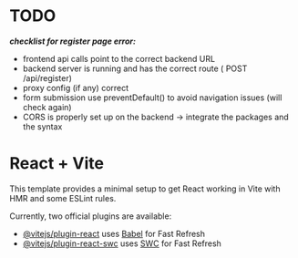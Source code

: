 # TODO
***checklist for register page error:***
- frontend api calls point to the correct backend URL
- backend server is running and has the correct route ( POST /api/register)
- proxy config (if any) correct
- form submission use preventDefault() to avoid navigation issues (will check again)
- CORS is properly set up on the backend -> integrate the packages and the syntax


# React + Vite

This template provides a minimal setup to get React working in Vite with HMR and some ESLint rules.

Currently, two official plugins are available:

- [@vitejs/plugin-react](https://github.com/vitejs/vite-plugin-react/blob/main/packages/plugin-react/README.md) uses [Babel](https://babeljs.io/) for Fast Refresh
- [@vitejs/plugin-react-swc](https://github.com/vitejs/vite-plugin-react-swc) uses [SWC](https://swc.rs/) for Fast Refresh
